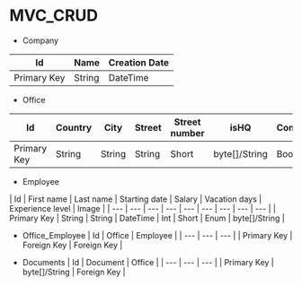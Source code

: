# MVC_CRUD

* Company

| Id | Name | Creation Date  |
|---|------|----------------|
| Primary Key | String | DateTime |

* Office

| Id | Country | City | Street | Street number | isHQ | Company |
| --- | ------- | ---- | ------ | ------------- | ---- | --- |
| Primary Key | String | String | String | Short | byte[]/String | Boolean | Foreign Key |

* Employee

| Id | First name | Last name | Starting date | Salary | Vacation days | Experience level | Image |
| --- | --- | --- | --- | --- | --- | --- | --- | --- |
| Primary Key | String | String | DateTime | Int | Short | Enum | byte[]/String |

* Office_Employee
| Id | Office | Employee |
| --- | --- | --- |
| Primary Key | Foreign Key | Foreign Key |

* Documents
| Id | Document | Office |
| --- | --- | --- |
| Primary Key | byte[]/String | Foreign Key |